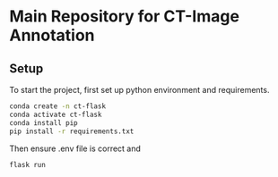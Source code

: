 # Main Repository for CT-Image Annotation

## Setup

To start the project, first set up python environment and requirements.

```bash
conda create -n ct-flask
conda activate ct-flask
conda install pip
pip install -r requirements.txt
```

Then ensure .env file is correct and

```bash
flask run
```

